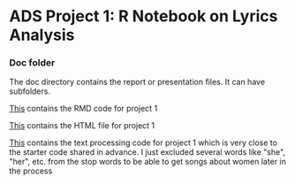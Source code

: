 # ADS Project 1:  R Notebook on Lyrics Analysis

### Doc folder

The doc directory contains the report or presentation files. It can have subfolders.  

[This](doc/0919_Sexism_Revisited_v1.Rmd) contains the RMD code for project 1

[This](doc/0919_Sexism_Revisited_v1.html) contains the HTML file for project 1

[This](doc/Sexism_Revisited_Text_Processing_v1.Rmd) contains the text processing code for project 1 which is very close to the starter code shared in advance. I just excluded several words like "she", "her", etc. from the stop words to be able to get songs about women later in the process
